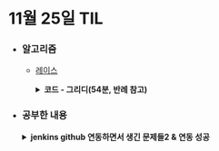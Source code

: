 # 11월 25일 TIL

* ### 알고리즘

    * [레이스](https://www.acmicpc.net/problem/1508)
    
      <details>
      <summary><strong>코드 - 그리디(54분, 반례 참고)</strong></summary>

        ```java

            import java.io.*;
            import java.util.*;

            class Main {
                // 반례 참고
                public static void main(String[] args) throws IOException {
                    BufferedReader br = new BufferedReader(new InputStreamReader(System.in));
                    BufferedWriter bw = new BufferedWriter(new OutputStreamWriter(System.out));

                    StringTokenizer tokenizer = new StringTokenizer(br.readLine());
                    int n = Integer.parseInt(tokenizer.nextToken());
                    int m = Integer.parseInt(tokenizer.nextToken());
                    int k = Integer.parseInt(tokenizer.nextToken());

                    int[] points = new int[k];
                    tokenizer = new StringTokenizer(br.readLine());
                    for(int i=0 ; i<k ; i++){
                        points[i] = Integer.parseInt(tokenizer.nextToken());
                    }

                    String answer = "";

                    int left = 0, right = n;
                    while(left <= right){
                        int mid = (left + right) / 2;

                        int total = 1, prev = points[0], cnt = 1;
                        long temp = 1;
                        for(int i=1 ; i<k ; i++){
                            int c = 0;
                            if(mid < points[i] - prev){
                                total++;
                                prev = points[i];
                                cnt++;
                                
                                if(cnt <= m)
                                    c = 1;
                            }

                            temp = ((temp << 1) | c);
                        }

                        if(total >= m){
                            left = mid + 1;
                            answer = Long.toBinaryString(temp);
                        }
                        else
                            right = mid - 1;
                    }

                    bw.write(answer.toString());
                    bw.close();
                    br.close();
                }
            }

        ```

    </details>

* ### 공부한 내용
  
  <details>
  <summary><strong>jenkins github 연동하면서 생긴 문제들2 & 연동 성공</strong></summary>

    1. window상에서 local system이 jenkins을 실행시키기 때문에 사용자에 대한 권한을 주면 pem이 실행 되지 않는다. 따라서, jenkins가 새로 만드는 pem에 대한 권한을 위해 명령어를 작성한다.
    
    <br/>

    > [파일에 권한 주는 명령어](https://dabid.tistory.com/11)
    >     icacls.exe %SSH_KEY% /reset
    >     icacls.exe %SSH_KEY% /grant:r system:(R)
    >     icacls.exe %SSH_KEY% /inheritance:r
    
    <br/>

    2. 권한 문제로 EC2와 연결이 되지 않아서 무한 로딩이 되는 문제가 있었는데, -o StrictHostKeyChecking=no 옵션을 추가하니 파일에 대한 권한이 없다는 문구가 나오면서 멈췄다. 첫 연결 시 호스트 키가 유효한지 확인하고자 하는데, 이 때 yes라는 응답을 줘야하지만, 저 옵션을 사용하면 무시하고 넘어간다.


  </details>